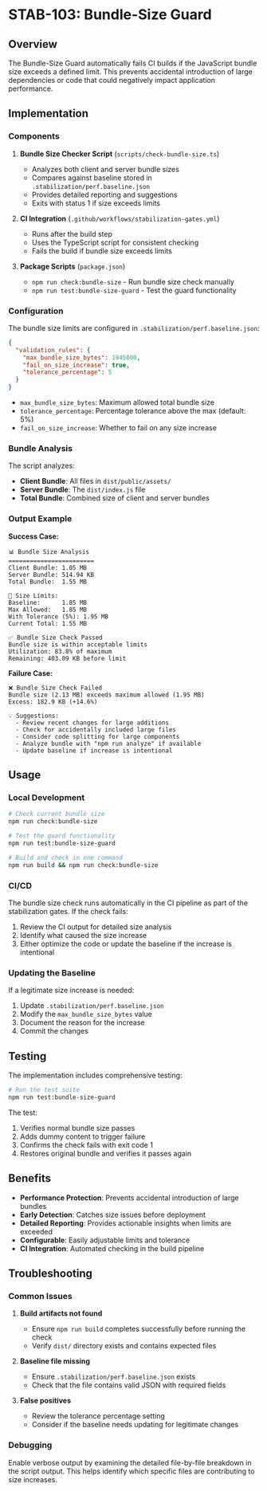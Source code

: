 # STAB-103: Bundle-Size Guard

## Overview

The Bundle-Size Guard automatically fails CI builds if the JavaScript bundle size exceeds a defined limit. This prevents accidental introduction of large dependencies or code that could negatively impact application performance.

## Implementation

### Components

1. **Bundle Size Checker Script** (`scripts/check-bundle-size.ts`)

   - Analyzes both client and server bundle sizes
   - Compares against baseline stored in `.stabilization/perf.baseline.json`
   - Provides detailed reporting and suggestions
   - Exits with status 1 if size exceeds limits

2. **CI Integration** (`.github/workflows/stabilization-gates.yml`)

   - Runs after the build step
   - Uses the TypeScript script for consistent checking
   - Fails the build if bundle size exceeds limits

3. **Package Scripts** (`package.json`)
   - `npm run check:bundle-size` - Run bundle size check manually
   - `npm run test:bundle-size-guard` - Test the guard functionality

### Configuration

The bundle size limits are configured in `.stabilization/perf.baseline.json`:

```json
{
  "validation_rules": {
    "max_bundle_size_bytes": 1945000,
    "fail_on_size_increase": true,
    "tolerance_percentage": 5
  }
}
```

- `max_bundle_size_bytes`: Maximum allowed total bundle size
- `tolerance_percentage`: Percentage tolerance above the max (default: 5%)
- `fail_on_size_increase`: Whether to fail on any size increase

### Bundle Analysis

The script analyzes:

- **Client Bundle**: All files in `dist/public/assets/`
- **Server Bundle**: The `dist/index.js` file
- **Total Bundle**: Combined size of client and server bundles

### Output Example

**Success Case:**

```
📊 Bundle Size Analysis
========================
Client Bundle: 1.05 MB
Server Bundle: 514.94 KB
Total Bundle:  1.55 MB

📏 Size Limits:
Baseline:      1.85 MB
Max Allowed:   1.85 MB
With Tolerance (5%): 1.95 MB
Current Total: 1.55 MB

✅ Bundle Size Check Passed
Bundle size is within acceptable limits
Utilization: 83.8% of maximum
Remaining: 403.09 KB before limit
```

**Failure Case:**

```
❌ Bundle Size Check Failed
Bundle size (2.13 MB) exceeds maximum allowed (1.95 MB)
Excess: 182.9 KB (+14.6%)

💡 Suggestions:
  - Review recent changes for large additions
  - Check for accidentally included large files
  - Consider code splitting for large components
  - Analyze bundle with "npm run analyze" if available
  - Update baseline if increase is intentional
```

## Usage

### Local Development

```bash
# Check current bundle size
npm run check:bundle-size

# Test the guard functionality
npm run test:bundle-size-guard

# Build and check in one command
npm run build && npm run check:bundle-size
```

### CI/CD

The bundle size check runs automatically in the CI pipeline as part of the stabilization gates. If the check fails:

1. Review the CI output for detailed size analysis
2. Identify what caused the size increase
3. Either optimize the code or update the baseline if the increase is intentional

### Updating the Baseline

If a legitimate size increase is needed:

1. Update `.stabilization/perf.baseline.json`
2. Modify the `max_bundle_size_bytes` value
3. Document the reason for the increase
4. Commit the changes

## Testing

The implementation includes comprehensive testing:

```bash
# Run the test suite
npm run test:bundle-size-guard
```

The test:

1. Verifies normal bundle size passes
2. Adds dummy content to trigger failure
3. Confirms the check fails with exit code 1
4. Restores original bundle and verifies it passes again

## Benefits

- **Performance Protection**: Prevents accidental introduction of large bundles
- **Early Detection**: Catches size issues before deployment
- **Detailed Reporting**: Provides actionable insights when limits are exceeded
- **Configurable**: Easily adjustable limits and tolerance
- **CI Integration**: Automated checking in the build pipeline

## Troubleshooting

### Common Issues

1. **Build artifacts not found**

   - Ensure `npm run build` completes successfully before running the check
   - Verify `dist/` directory exists and contains expected files

2. **Baseline file missing**

   - Ensure `.stabilization/perf.baseline.json` exists
   - Check that the file contains valid JSON with required fields

3. **False positives**
   - Review the tolerance percentage setting
   - Consider if the baseline needs updating for legitimate changes

### Debugging

Enable verbose output by examining the detailed file-by-file breakdown in the script output. This helps identify which specific files are contributing to size increases.
